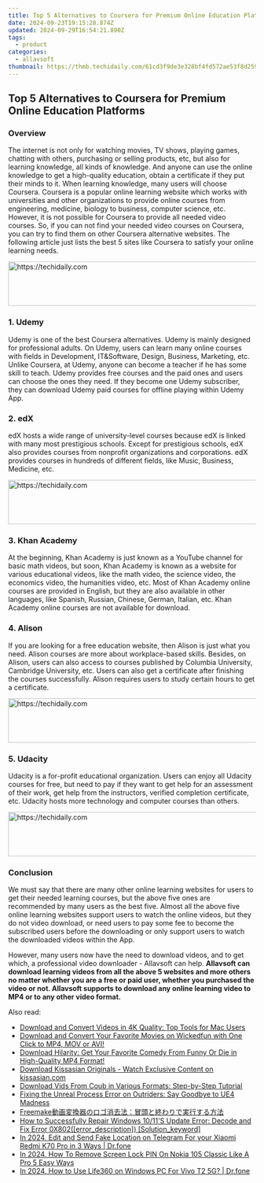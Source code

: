 ```yaml
---
title: Top 5 Alternatives to Coursera for Premium Online Education Platforms
date: 2024-09-23T19:15:28.874Z
updated: 2024-09-29T16:54:21.890Z
tags:
  - product
categories:
  - allavsoft
thumbnail: https://thmb.techidaily.com/61cd3f9de3e328bf4fd572ae53f8d259727451f01b55bbfffcdce03a7aae8744.jpg
---
```


## Top 5 Alternatives to Coursera for Premium Online Education Platforms

### Overview

The internet is not only for watching movies, TV shows, playing games, chatting with others, purchasing or selling products, etc, but also for learning knowledge, all kinds of knowledge. And anyone can use the online knowledge to get a high-quality education, obtain a certificate if they put their minds to it. When learning knowledge, many users will choose Coursera. Coursera is a popular online learning website which works with universities and other organizations to provide online courses from engineering, medicine, biology to business, computer science, etc. However, it is not possible for Coursera to provide all needed video courses. So, if you can not find your needed video courses on Coursera, you can try to find them on other Coursera alternative websites. The following article just lists the best 5 sites like Coursera to satisfy your online learning needs.

<!-- affiliate ads begin -->
<a href="https://unicoeye.pxf.io/c/5597632/2134249/18498" target="_top" id="2134249">
  <img src="//a.impactradius-go.com/display-ad/18498-2134249" border="0" alt="https://techidaily.com" width="728" height="90"/>
</a>
<img height="0" width="0" src="https://unicoeye.pxf.io/i/5597632/2134249/18498" style="position:absolute;visibility:hidden;" border="0" />
<!-- affiliate ads end -->

### 1\. Udemy

Udemy is one of the best Coursera alternatives. Udemy is mainly designed for professional adults. On Udemy, users can learn many online courses with fields in Development, IT&Software, Design, Business, Marketing, etc. Unlike Coursera, at Udemy, anyone can become a teacher if he has some skill to teach. Udemy provides free courses and the paid ones and users can choose the ones they need. If they become one Udemy subscriber, they can download Udemy paid courses for offline playing within Udemy App.

### 2\. edX

edX hosts a wide range of university-level courses because edX is linked with many most prestigious schools. Except for prestigious schools, edX also provides courses from nonprofit organizations and corporations. edX provides courses in hundreds of different fields, like Music, Business, Medicine, etc.

<!-- affiliate ads begin -->
<a href="https://appsumo.8odi.net/c/5597632/2037319/7443" target="_top" id="2037319">
  <img src="//a.impactradius-go.com/display-ad/7443-2037319" border="0" alt="https://techidaily.com" width="728" height="90"/>
</a>
<img height="0" width="0" src="https://appsumo.8odi.net/i/5597632/2037319/7443" style="position:absolute;visibility:hidden;" border="0" />
<!-- affiliate ads end -->

### 3\. Khan Academy

At the beginning, Khan Academy is just known as a YouTube channel for basic math videos, but soon, Khan Academy is known as a website for various educational videos, like the math video, the science video, the economics video, the humanities video, etc. Most of Khan Academy online courses are provided in English, but they are also available in other languages, like Spanish, Russian, Chinese, German, Italian, etc. Khan Academy online courses are not available for download.

### 4\. Alison

If you are looking for a free education website, then Alison is just what you need. Alison courses are more about workplace-based skills. Besides, on Alison, users can also access to courses published by Columbia University, Cambridge University, etc. Users can also get a certificate after finishing the courses successfully. Alison requires users to study certain hours to get a certificate.

<!-- affiliate ads begin -->
<a href="https://unicoeye.pxf.io/c/5597632/2134238/18498" target="_top" id="2134238">
  <img src="//a.impactradius-go.com/display-ad/18498-2134238" border="0" alt="https://techidaily.com" width="728" height="90"/>
</a>
<img height="0" width="0" src="https://unicoeye.pxf.io/i/5597632/2134238/18498" style="position:absolute;visibility:hidden;" border="0" />
<!-- affiliate ads end -->

### 5\. Udacity

Udacity is a for-profit educational organization. Users can enjoy all Udacity courses for free, but need to pay if they want to get help for an assessment of their work, get help from the instructors, verified completion certificate, etc. Udacity hosts more technology and computer courses than others.

<!-- affiliate ads begin -->
<a href="https://appsumo.8odi.net/c/5597632/2094482/7443" target="_top" id="2094482">
  <img src="//a.impactradius-go.com/display-ad/7443-2094482" border="0" alt="https://techidaily.com" width="728" height="90"/>
</a>
<img height="0" width="0" src="https://appsumo.8odi.net/i/5597632/2094482/7443" style="position:absolute;visibility:hidden;" border="0" />
<!-- affiliate ads end -->

### Conclusion

We must say that there are many other online learning websites for users to get their needed learning courses, but the above five ones are recommended by many users as the best five. Almost all the above five online learning websites support users to watch the online videos, but they do not video download, or need users to pay some fee to become the subscribed users before the downloading or only support users to watch the downloaded videos within the App.

However, many users now have the need to download videos, and to get which, a professional video downloader - Allavsoft can help. **Allavsoft can download learning videos from all the above 5 websites and more others no matter whether you are a free or paid user, whether you purchased the video or not. Allavsoft supports to download any online learning video to MP4 or to any other video format.**

<ins class="adsbygoogle"
     style="display:block"
     data-ad-format="autorelaxed"
     data-ad-client="ca-pub-7571918770474297"
     data-ad-slot="1223367746"></ins>

<ins class="adsbygoogle"
     style="display:block"
     data-ad-client="ca-pub-7571918770474297"
     data-ad-slot="8358498916"
     data-ad-format="auto"
     data-full-width-responsive="true"></ins>

<span class="atpl-alsoreadstyle">Also read:</span>
<div><ul>
<li><a href="https://win-trending.techidaily.com/download-and-convert-videos-in-4k-quality-top-tools-for-mac-users/"><u>Download and Convert Videos in 4K Quality: Top Tools for Mac Users</u></a></li>
<li><a href="https://win-trending.techidaily.com/download-and-convert-your-favorite-movies-on-wickedfun-with-one-click-to-mp4-mov-or-avi/"><u>Download and Convert Your Favorite Movies on Wickedfun with One Click to MP4, MOV or AVI!</u></a></li>
<li><a href="https://win-trending.techidaily.com/download-hilarity-get-your-favorite-comedy-from-funny-or-die-in-high-quality-mp4-format/"><u>Download Hilarity: Get Your Favorite Comedy From Funny Or Die in High-Quality MP4 Format!</u></a></li>
<li><a href="https://win-trending.techidaily.com/download-kissasian-originals-watch-exclusive-content-on-kissasiancom/"><u>Download Kissasian Originals - Watch Exclusive Content on kissasian.com</u></a></li>
<li><a href="https://win-trending.techidaily.com/download-vids-from-coub-in-various-formats-step-by-step-tutorial/"><u>Download Vids From Coub in Various Formats: Step-by-Step Tutorial</u></a></li>
<li><a href="https://win-answers.techidaily.com/fixing-the-unreal-process-error-on-outriders-say-goodbye-to-ue4-madness/"><u>Fixing the Unreal Process Error on Outriders: Say Goodbye to UE4 Madness</u></a></li>
<li><a href="https://some-guidance.techidaily.com/1725286783625-freemake/"><u>Freemake動画変換器のロゴ消去法：冒頭と終わりで実行する方法</u></a></li>
<li><a href="https://win-howtos.techidaily.com/how-to-successfully-repair-windows-1011s-update-error-decode-and-fix-error-0x802errordescription-solutionkeyword/"><u>How to Successfully Repair Windows 10/11'S Update Error: Decode and Fix Error 0X802([error_description]) [Solution_keyword]</u></a></li>
<li><a href="https://location-social.techidaily.com/in-2024-edit-and-send-fake-location-on-telegram-for-your-xiaomi-redmi-k70-pro-in-3-ways-drfone-by-drfone-virtual-android/"><u>In 2024, Edit and Send Fake Location on Telegram For your Xiaomi Redmi K70 Pro in 3 Ways | Dr.fone</u></a></li>
<li><a href="https://easy-unlock-android.techidaily.com/in-2024-how-to-remove-screen-lock-pin-on-nokia-105-classic-like-a-pro-5-easy-ways-by-drfone-android/"><u>In 2024, How To Remove Screen Lock PIN On Nokia 105 Classic Like A Pro 5 Easy Ways</u></a></li>
<li><a href="https://phone-solutions.techidaily.com/in-2024-how-to-use-life360-on-windows-pc-for-vivo-t2-5g-drfone-by-drfone-virtual-android/"><u>In 2024, How to Use Life360 on Windows PC For Vivo T2 5G? | Dr.fone</u></a></li>
</ul></div>

